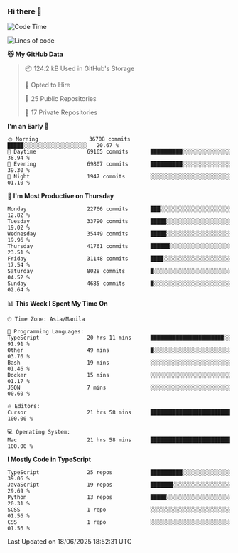 ### Hi there 👋

<!--START_SECTION:waka-->
![Code Time](http://img.shields.io/badge/Code%20Time-1%2C851%20hrs%2033%20mins-blue)

![Lines of code](https://img.shields.io/badge/From%20Hello%20World%20I%27ve%20Written-67.0%20million%20lines%20of%20code-blue)

**🐱 My GitHub Data** 

> 📦 124.2 kB Used in GitHub's Storage 
 > 
> 💼 Opted to Hire
 > 
> 📜 25 Public Repositories 
 > 
> 🔑 17 Private Repositories 
 > 
**I'm an Early 🐤** 

```text
🌞 Morning                36708 commits       █████░░░░░░░░░░░░░░░░░░░░   20.67 % 
🌆 Daytime                69165 commits       ██████████░░░░░░░░░░░░░░░   38.94 % 
🌃 Evening                69807 commits       ██████████░░░░░░░░░░░░░░░   39.30 % 
🌙 Night                  1947 commits        ░░░░░░░░░░░░░░░░░░░░░░░░░   01.10 % 
```
📅 **I'm Most Productive on Thursday** 

```text
Monday                   22766 commits       ███░░░░░░░░░░░░░░░░░░░░░░   12.82 % 
Tuesday                  33790 commits       █████░░░░░░░░░░░░░░░░░░░░   19.02 % 
Wednesday                35449 commits       █████░░░░░░░░░░░░░░░░░░░░   19.96 % 
Thursday                 41761 commits       ██████░░░░░░░░░░░░░░░░░░░   23.51 % 
Friday                   31148 commits       ████░░░░░░░░░░░░░░░░░░░░░   17.54 % 
Saturday                 8028 commits        █░░░░░░░░░░░░░░░░░░░░░░░░   04.52 % 
Sunday                   4685 commits        █░░░░░░░░░░░░░░░░░░░░░░░░   02.64 % 
```


📊 **This Week I Spent My Time On** 

```text
🕑︎ Time Zone: Asia/Manila

💬 Programming Languages: 
TypeScript               20 hrs 11 mins      ███████████████████████░░   91.91 % 
Other                    49 mins             █░░░░░░░░░░░░░░░░░░░░░░░░   03.76 % 
Bash                     19 mins             ░░░░░░░░░░░░░░░░░░░░░░░░░   01.46 % 
Docker                   15 mins             ░░░░░░░░░░░░░░░░░░░░░░░░░   01.17 % 
JSON                     7 mins              ░░░░░░░░░░░░░░░░░░░░░░░░░   00.60 % 

🔥 Editors: 
Cursor                   21 hrs 58 mins      █████████████████████████   100.00 % 

💻 Operating System: 
Mac                      21 hrs 58 mins      █████████████████████████   100.00 % 
```

**I Mostly Code in TypeScript** 

```text
TypeScript               25 repos            ██████████░░░░░░░░░░░░░░░   39.06 % 
JavaScript               19 repos            ███████░░░░░░░░░░░░░░░░░░   29.69 % 
Python                   13 repos            █████░░░░░░░░░░░░░░░░░░░░   20.31 % 
SCSS                     1 repo              ░░░░░░░░░░░░░░░░░░░░░░░░░   01.56 % 
CSS                      1 repo              ░░░░░░░░░░░░░░░░░░░░░░░░░   01.56 % 
```




 Last Updated on 18/06/2025 18:52:31 UTC
<!--END_SECTION:waka-->

